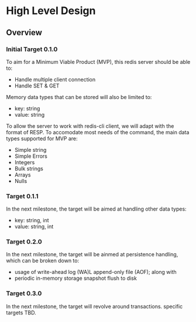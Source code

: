 # High Level Design

## Overview
### Initial Target 0.1.0
To aim for a Minimum Viable Product (MVP), this redis server should be able to:
- Handle multiple client connection
- Handle SET & GET

Memory data types that can be stored will also be limited to:
- key: string
- value: string

To allow the server to work with redis-cli client, we will adapt with the format of RESP. To accomodate most needs of the command, the main data types supported for MVP are:
- Simple string
- Simple Errors
- Integers
- Bulk strings
- Arrays
- Nulls

### Target 0.1.1
In the next milestone, the target will be aimed at handling other data types:
- key: string, int
- value: string, int

### Target 0.2.0
In the next milestone, the target will be ainmed at persistence handling, which can be broken down to:
- usage of write-ahead log (WA)L append-only file (AOF); along with
- periodic in-memory storage snapshot flush to disk

### Target 0.3.0
In the next milestone, the target will revolve around transactions. specific targets TBD.


